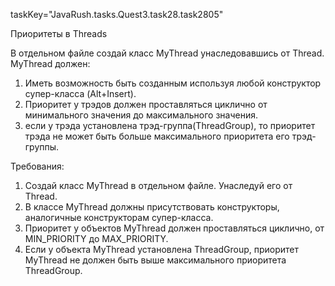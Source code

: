 taskKey="JavaRush.tasks.Quest3.task28.task2805"

Приоритеты в Threads

В отдельном файле создай класс MyThread унаследовавшись от Thread. MyThread должен:
1. Иметь возможность быть созданным используя любой конструктор супер-класса (Alt+Insert).
2. Приоритет у трэдов должен проставляться циклично от минимального значения до максимального значения.
3. если у трэда установлена трэд-группа(ThreadGroup), то приоритет трэда не может быть больше максимального приоритета его трэд-группы.


Требования:
1.	Создай класс MyThread в отдельном файле. Унаследуй его от Thread.
2.	В классе MyThread должны присутствовать конструкторы, аналогичные конструкторам супер-класса.
3.	Приоритет у объектов MyThread должен проставляться циклично, от MIN_PRIORITY до MAX_PRIORITY.
4.	Если у объекта MyThread установлена ThreadGroup, приоритет MyThread не должен быть выше максимального приоритета ThreadGroup.


